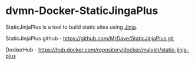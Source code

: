 # dvmn-Docker-StaticJingaPlus

StaticJinjaPlus is a tool to build static sites using [Jinja](https://jinja.palletsprojects.com/).

StaticJinjaPlus github - https://github.com/MrDave/StaticJinjaPlus.git

DockerHub - https://hub.docker.com/repository/docker/malykh/static-jinja-plus
